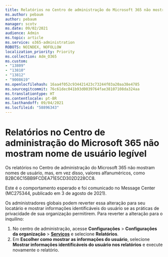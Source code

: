 ```yaml
---
title: Relatórios no Centro de administração do Microsoft 365 não mostram nome de usuário legível
ms.author: pebaum
author: pebaum
manager: scotv
ms.date: 09/02/2021
audience: Admin
ms.topic: article
ms.service: o365-administration
ROBOTS: NOINDEX, NOFOLLOW
localization_priority: Priority
ms.collection: Adm_O365
ms.custom:
- "13809"
- "13810"
- "13812"
- "9008619"
ms.openlocfilehash: 16aa4f052c934421423c73244f03a20aa38e4785
ms.sourcegitcommit: 76c61dec041b93d0039764fae38107108da324aa
ms.translationtype: HT
ms.contentlocale: pt-BR
ms.lasthandoff: 09/04/2021
ms.locfileid: "58896343"
---
```

# <a name="reports-in-microsoft-365-admin-center-do-not-show-readable-username"></a>Relatórios no Centro de administração do Microsoft 365 não mostram nome de usuário legível

Os relatórios no Centro de administração do Microsoft 365 não mostram nomes de usuário, mas, em vez disso, valores alfanuméricos, como B2BC6C15BB9FCDEA71E5CD302D228CC8.

Este é o comportamento esperado e foi comunicado no Message Center (MC275344, publicado em 3 de agosto de 2021). 

Os administradores globais podem reverter essa alteração para seu locatário e mostrar informações identificáveis do usuário se as práticas de privacidade de sua organização permitirem. Para reverter a alteração para o inquilino:

1. No centro de administração, acesse **Configurações** > **Configurações da organização** > [**Serviços**](https://admin.microsoft.com/Adminportal/Home#/Settings/Services) e selecione **Relatórios**. 
1. Em **Escolher como mostrar as informações do usuário**, selecione **Mostrar informações identificáveis do usuário nos relatórios** e execute novamente o relatório.